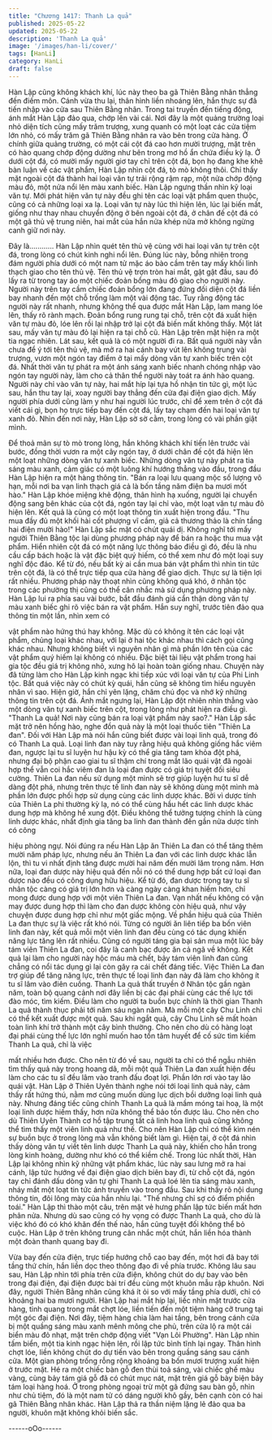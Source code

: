 ```yaml
---
title: "Chương 1417: Thanh La quả"
published: 2025-05-22
updated: 2025-05-22
description: 'Thanh La quả'
image: '/images/han-li/cover/'
tags: [HanLi]
category: HanLi
draft: false
---
```


Hàn Lập cũng không khách khí, lúc này theo ba gã Thiên Bằng
nhân thẳng đến điếm môn.
Cánh vừa thu lại, thân hình liền nhoáng lên, hắn thực sự đã tiến
nhập vào cửa sau Thiên Bằng nhân.
Trong tai truyền đến tiếng động, ánh mắt Hàn Lập đảo qua, chớp
lên vài cái.
Nơi đây là một quảng trường loại nhỏ diện tích cũng mấy trăm
trượng, xung quanh có một loạt các cửa tiệm lớn nhỏ, có mấy
trăm gã Thiên Bằng nhân ra vào bên trong cửa hàng.
Ở chính giữa quảng trường, có một cái cột đá cao hơn mười
trượng, mặt trên có hào quang chớp động dường như bên trong
mơ hồ ẩn chứa điều kỳ lạ.
Ở dưới cột đá, có mười mấy người giơ tay chỉ trên cột đá, bọn họ
đang khe khẽ bàn luận về các vật phẩm, Hàn Lập nhìn cột đá, tò
mò không thôi.
Chỉ thấy mặt ngoài cột đá thành hai loại văn tự trải rộng rậm rạp,
một nửa chớp động màu đỏ, một nửa nổi lên màu xanh biếc.
Hàn Lập ngưng thần nhìn kỹ loại văn tự. Mới phát hiện văn tự này
đều ghi tên các loại vật phẩm quen thuộc, cũng có cả những loại
xa lạ.
Loại văn tự này lúc thì hiện lên, lúc lại biến mất, giống như thay
nhau chuyển động ở bên ngoài cột đá, ở chân đế cột đá có một
gã thủ vệ trung niên, hai mắt của hắn nửa khép nửa mở không
ngừng canh giữ nơi này.

Đây là............ Hàn Lập nhìn quét tên thủ vệ cùng với hai loại văn
tự trên cột đá, trong lòng có chút kinh nghi nổi lên. Đúng lúc này,
bỗng nhiên trong đám người phía dưới có một nam tử mặc áo
bào cầm trên tay mấy khối linh thạch giao cho tên thủ vệ.
Tên thủ vệ trợn tròn hai mắt, gật gật đầu, sau đó lấy ra từ trong
tay áo một chiếc đoản bổng màu đỏ giao cho người này.
Người này trên tay cầm chiếc đoản bổng lớn đang đứng đối diện
cột đá liền bay nhanh đến một chỗ trống làm một vài động tác.
Tuy rằng động tác người này rất nhanh, nhưng không thể qua
được mắt Hàn Lập, lam mang lóe lên, thấy rõ rành mạch.
Đoản bổng rung rung tại chỗ, trên cột đá xuất hiện văn tự màu đỏ,
lóe lên rồi lại nhập trở lại cột đá biến mất không thấy.
Một lát sau, mấy văn tự màu đỏ lại hiện ra tại chỗ cũ.
Hàn Lập trên mặt hiện ra một tia ngạc nhiên.
Lát sau, kết quả là có một người đi ra. Bất quá người này vẫn
chưa để ý tới tên thủ vệ, mà mở ra hai cánh bay vút lên không
trung vài trượng, vươn một ngón tay điểm ở tại mấy dòng văn tự
xanh biếc trên cột đá.
Nhất thời văn tự phát ra một ánh sáng xanh biếc nhanh chóng
nhập vào ngón tay người này, làm cho cả thân thể người này toát
ra ánh hào quang.
Người này chỉ vào văn tự này, hai mắt híp lại tựa hồ nhận tin tức
gì, một lúc sau, hắn thu tay lại, xoay người bay thẳng đến cửa đại
điện giao dịch.
Mấy người phía dưới cũng làm y như hai người lúc trước, chỉ để
xem trên ở cột đá viết cái gì, bọn họ trực tiếp bay đến cột đá, lấy
tay chạm đến hai loại văn tự xanh đỏ.
Nhìn đến nơi này, Hàn Lập sờ sờ cằm, trong lòng có vài phần giật
mình.

Để thoả mãn sự tò mò trong lòng, hắn không khách khí tiến lên
trước vài bước, đồng thời vươn ra một cây ngón tay, ở dưới chân
đế cột đá hiện lên một loạt những dòng văn tự xanh biếc.
Những dòng văn tự này phát ra tia sáng màu xanh, cảm giác có
một luông khí hướng thẳng vào đầu, trong đầu Hàn Lập hiện ra
một hàng thông tin.
"Bán ra loại lưu quang mộc số lượng vô hạn, mỗi nơi ba vạn linh
thạch giá cả là bốn tầng năm điện ba mươi mốt hào."
Hàn Lập khóe miệng khẽ động, thân hình hạ xuống, người lại
chuyển động sang bên khác của cột đá, ngón tay lại chỉ vào, một
loạt văn tự màu đỏ hiện lên.
Kết quả là cũng có một loạt thông tin xuất hiện trong đầu.
"Thu mua đầy đủ một khối hài cốt phượng vĩ cầm, giả cả thương
thảo là chín tầng hai điện mười hào!"
Hàn Lập sắc mặt có chút quái dị.
Không nghĩ tới mấy người Thiên Bằng tộc lại dùng phương pháp
này để bán ra hoặc thu mua vật phẩm.
Hiển nhiên cột đá có một năng lực thông báo điều gì đó, đều là
nhu cầu cấp bách hoặc là vật đặc biệt quý hiếm, có thể xem như
đó một loại suy nghĩ độc đáo.
Kể từ đó, nếu bất kỳ ai cần mua bán vật phẩm thì nhìn tin tức trên
cột đá, là có thể trực tiếp qua cửa hàng để giao dịch. Thực sự là
tiện lợi rất nhiều.
Phương pháp này thoạt nhìn cũng không quá khó, ở nhân tộc
trong các phường thị cũng có thể cân nhắc mà sử dụng phương
pháp này. Hàn Lập lui ra phía sau vài bước, bắt đầu đánh giá cẩn
thận dòng văn tự màu xanh biếc ghi rõ việc bán ra vật phẩm.
Hắn suy nghĩ, trước tiên đảo qua thông tin một lần, nhìn xem có

vật phẩm nào hứng thú hay không.
Mặc dù có không ít tên các loại vật phẩm, chủng loại khác nhau,
với lại ở hai tộc khác nhau thì cách gọi cũng khác nhau. Nhưng
không biết vì nguyên nhân gì mà phần lớn tên của các vật phẩm
quý hiếm lại không có nhiều. Đặc biệt tài liệu vật phẩm trong hai
gia tộc đều giá trị không nhỏ, xưng hô lại hoàn toàn giống nhau.
Chuyện này đã từng làm cho Hàn Lập kinh ngạc khi tiếp xúc với
loại văn tự của Phi Linh tộc.
Bất quá việc này có chút kỳ quái, hắn cũng sẽ không tìm hiểu
nguyên nhân vì sao.
Hiện giờ, hắn chỉ yên lặng, chăm chú đọc và nhớ kỹ những thông
tin trên cột đá.
Ánh mắt ngưng lại, Hàn Lập đột nhiên nhìn thẳng vào một dòng
văn tự xanh biếc trên cột, trong lòng như phát hiện ra điều gì.
"Thanh La quả! Nơi này cũng bán ra loại vật phẩm này sao?."
Hàn Lập sắc mặt trở nên hồng hào, nghe đồn quả này là một loại
thuốc tiên "Thiên La đan". Đối với Hàn Lập mà nói hắn cũng biết
được vài loại linh quả, trong đó có Thanh La quả.
Loại linh đan này tuy rằng hiệu quả không giống hắc viêm đan,
ngược lại tu sĩ luyện hư hậu kỳ có thể gia tăng tam khỏa đột phá,
nhưng đại bộ phận cao giai tu sĩ thậm chí trong mắt lão quái vật
đã ngoài hợp thể vẫn coi hắc viêm đan là loại đan được có giá trị
tuyệt đối siêu cường.
Thiên La đan nếu sử dụng một mình sẽ trợ giúp luyện hư tu sĩ dễ
dàng đột phá, nhưng trên thực tế linh đan này sẽ không dùng một
mình mà phần lớn được phối hợp sử dụng cùng các linh dược
khác.
Bởi vì dược tính của Thiên La phi thường kỳ lạ, nó có thể cùng
hầu hết các linh dược khác dung hợp mà không hề xung đột.
Điều không thể tưởng tượng chính là cùng linh dược khác, nhất
định gia tăng ba linh đan thành đến gần nửa dược tính có công

hiệu phòng ngự.
Nói đúng ra nếu Hàn Lập ăn Thiên La đan có thể tăng thêm mười
năm pháp lực, nhưng nếu ăn Thiên La đan với các linh dược
khác lẫn lộn, thì tu vi nhất định tăng được mười hai năm đến
mười lăm trong năm. Hơn nữa, loại đan dược này hiệu quả đến
nỗi nó có thể dung hợp bất cứ loại đan dược nào đều có công
dụng hữu hiệu.
Kể từ đó, đan dược trong tay tu sĩ nhân tộc càng có giá trị lớn
hơn và càng ngày càng khan hiếm hơn, chỉ mong được dung hợp
với một viên Thiên La đan. Vạn nhất nếu không có vận may được
dung hợp thì làm cho đan dược không còn hiệu quả, như vậy
chuyện được dung hợp chỉ như một giấc mộng.
Về phần hiệu quả của Thiên La đan thực sự là việc rất khó nói.
Từng có người ăn liên tiếp ba bốn viên linh đan này, kết quả mỗi
một viên linh đan đều cùng có tác dụng khiến năng lực tăng lên
rất nhiều.
Cũng có người táng gia bại sản mua một lúc bảy tám viên Thiên
La đan, coi đây là canh bạc được ăn cả ngã về không. Kết quả lại
làm cho người này hộc máu mà chết, bảy tám viên linh đan cũng
chẳng có nổi tác dụng gì lại còn gây ra cái chết đáng tiếc.
Việc Thiên La đan trợ giúp để tăng năng lực, trên thực tế loại linh
đan này đã làm cho không ít tu sĩ lâm vào điên cuồng.
Thanh La quả thất truyền ở Nhân tộc gần ngàn năm, toàn bộ
quang cảnh nơi đây liền bị các đại phái cùng các thế lực tới đào
móc, tìm kiếm.
Điều làm cho người ta buồn bực chính là thời gian Thanh La quả
thành thục phải tới năm sáu ngàn năm. Mà mỗi một cây Chu Linh
chỉ có thể kết xuất được một quả. Sau khi ngắt quả, cây Chu Linh
sẽ mất hoàn toàn linh khí trở thành một cây bình thường.
Cho nên cho dù có hàng loạt đại phái cùng thế lực lớn nghĩ muốn
hao tổn tâm huyết để cố sức tìm kiếm Thanh La quả, chỉ là việc

mất nhiều hơn được.
Cho nên từ đó về sau, người ta chỉ có thể ngẫu nhiên tìm thấy
quả này trong hoang dã, mỗi một quả Thiên La đan xuất hiện đều
làm cho các tu sĩ đều lâm vào tranh đấu đoạt lợi. Phần lớn rơi vào
tay lão quái vật.
Hàn Lập ở Thiên Uyên thành nghe nói tới loại linh quả này, cảm
thấy rất hứng thú, nằm mơ cũng muốn dùng lục dịch bồi dưỡng
loại linh quả này.
Nhưng đáng tiếc cũng chính Thanh La quả là mầm móng tai hoạ,
là một loại linh dược hiếm thấy, hơn nữa không thể bảo tồn được
lâu. Cho nên cho dù Thiên Uyên Thành cơ hồ tập trung tất cả linh
hoa linh quả cũng không thể tìm thấy một viên linh quả như thế.
Cho nên Hàn Lập chỉ có thể kìm nén sự buồn bực ở trong lòng
mà vẫn không biết làm gì.
Hiện tại, ở cột đá nhìn thấy dòng văn tự viết tên linh dược Thanh
La quả này, khiến cho hắn trong lòng kinh hoàng, dường như khó
có thể kiềm chế.
Trong lúc nhất thời, Hàn Lập lại không nhìn kỹ những vật phẩm
khác, lúc này sau lưng mở ra hai cánh, lập tức hướng về đại điện
giao dịch biên bay đi, từ chỗ cột đá, ngón tay chỉ đánh dấu dòng
văn tự ghi Thanh La quả loé lên tia sáng màu xanh, nháy mắt một
loạt tin tức ánh truyền vào trong đầu.
Sau khi thấy rõ nội dung thông tin, đôi lông mày của hắn nhíu lại.
"Thế nhưng chỉ sợ có điểm phiền toái." Hàn Lập thì thào một câu,
trên mặt vẻ hưng phấn lập tức biến mất hơn phân nửa.
Nhưng dù sao cũng có hy vọng có được Thanh La quả, cho dù là
việc khó đó có khó khăn đến thế nào, hắn cũng tuyệt đối không
thể bỏ cuộc.
Hàn Lập ở trên không trung cân nhắc một chút, hắn liền hóa
thành một đoàn thanh quang bay đi.

Vừa bay đến cửa điện, trực tiếp hướng chỗ cao bay đến, một hơi
đã bay tới tầng thứ chín, hắn liền dọc theo thông đạo đi về phía
trước.
Không lâu sau sau, Hàn Lập nhìn tới phía trên cửa điện, không
chút do dự bay vào bên trong đại điện, đại điện được bài trí đều
cùng một khuôn mẫu rập khuôn.
Nơi đây, người Thiên Bằng nhân cũng khá ít ỏi so với mấy tầng
phía dưới, chỉ có khoảng hai ba mươi người.
Hàn Lập hai mắt híp lại, liếc nhìn mặt trước cửa hàng, tinh quang
trong mắt chợt lóe, liền tiến đến một tiệm hàng cỡ trung tại một
góc đại điện.
Nơi đây, tiệm hàng chia làm hai tầng, bên trong cánh cửa bị một
quầng sáng màu xanh mênh mông che phủ, trên cửa lộ ra một cái
biển màu đỏ nhạt, mặt trên chớp động viết "Vạn Lôi Phường".
Hàn Lập nhìn tấm biển, một tia kinh ngạc hiện lên, rồi lập tức bình
tĩnh lại ngay.
Thân hình chợt lóe, liền không chút do dự tiến vào bên trong
quầng sáng sau cánh cửa.
Một gian phòng trống rỗng rộng khoảng ba bốn mươi trượng xuất
hiện ở trước mặt.
Hé ra một chiếc bàn gỗ đen thùi toả sáng, vài chiếc ghế màu
vàng, cùng bảy tám giá gỗ đã có chút mục nát, mặt trên giá gỗ
bày biện bảy tám loại hàng hoá.
Ở trong phòng ngoại trừ một gã đứng sau bàn gỗ, nhìn như chủ
tiệm, đó là một nam tử có dáng người khô gầy, bên cạnh còn có
hai gã Thiên Bằng nhân khác.
Hàn Lập thả ra thần niệm lặng lẽ đảo qua ba người, khuôn mặt
không khỏi biến sắc.

------oOo------

